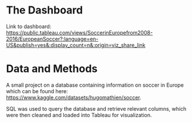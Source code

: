# The Dashboard
Link to dashboard: https://public.tableau.com/views/SoccerinEuropefrom2008-2016/EuropeanSoccer?:language=en-US&publish=yes&:display_count=n&:origin=viz_share_link

# Data and Methods
A small project on a database containing information on soccer in Europe which can be found here: https://www.kaggle.com/datasets/hugomathien/soccer.

SQL was used to query the database and retrieve relevant columns, which were then cleaned and loaded into Tableau for visualization.
